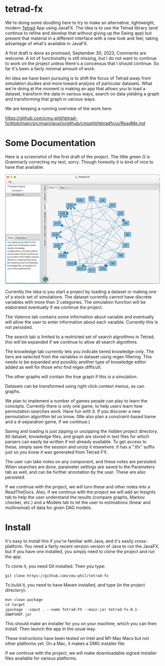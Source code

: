 # tetrad-fx

We're doing some doodling here to try to make an alternative, 
lightweight, modern [Tetrad](https://github.com/cmu-phil/tetrad) App using JavaFX. 
The idea is to use the Tetrad library (and continue to refine and 
develop that without giving up the Swing app) but present that material 
in a different interface with a new look and feel, taking advantage 
of what's available in JavaFX.

A first draft is done as promised, September 30, 2023, Comments are welcome.
A lot of functionality is still missing, but I do not want to continue
to work on the project unless there's a concensus that I should continue.
So far it's been a fairly minimal amount of work.

An idea we have been pursuing is to shift the focus of
Tetrad away from simulation studies and more toward analysis of particular 
datasets. What we're doing at the moment is making an app that allows 
you to load a dataset, transform the data in various ways, search on
data yielding a graph and transforming that graph in various ways.

We are keeping a running overview of the work here:

https://github.com/cmu-phil/tetrad-fx/blob/main/src/main/java/io/github/cmuphil/tetradfx/ui/ReadMe.md

# Some Documentation

Here is a screenshot of the first draft of the project. The little green G is Grammarly correcting my text,
sorry. Though honestly it is kind of nice to have that available.

![Picture of the current state of the project.](https://github.com/cmu-phil/tetrad-fx/blob/main/src/main/resources/App.Screenshot.2023-9.30.png)

Currently the idea is you start a project by loading a dataset or making one of a stock set of simulations.
The dataset currently cannot have discrete variables with more than 3 categories. The simulation function will
be elaborated eventually if we continue the project.

The Valence tab contains some information about variable and eventually will allow the user to enter
information about each varaible. Currently this is not persisted.

The search tab is limited to a restricted set of search algroithms in Tetrad; thsi will be 
expanded if we continue to allow all search algrothms.

The knowledge tab currently lets you indicate tiered knowledge only. The tiers are selected
from the variables in dataset using regex filtering. This needs to be expanded and possibly
another type of knowledge editor added as well for those who find regex difficult.

The other graphs will contain the true graph if this is a simulation.

Datasets can be transformed using right click context menus, as can graphs.

We plan to implement a number of games people can play to learn the concepts. Currently
there is only one game, to help users learn how permutation searches work. Have fun
with it. If you discover a new permutation algorithm let us know. (We also plan a
constraint-based bame and a d-separation game, if we continue.)

Saving and loading is just zipping or unzipping the hidden project directory.
All dataset, knowledge files, and graph are stored in text files for which
parsers can easily be written if not already available. To get access to these,
simply save the session and unzip it elsewhere. It has a ".tfx" suffix just so
you know it was generated from Tetrad-FX.

The user can take notes on any component, and these notes are persisted.
When searches are done, parameter settings are saved to the Parameters
tab as well, and can be further annotation by the user. These are also
persisted.

If we continue with the project, we will turn these and other notes into a
ReadTheDocs. Also, if we continus with the project we will add an Insignts
tab to help the user understand the results (compare graphs, Markov checker,
etc.) and a Models tab to let the user to estimations (linear and
multinomial) of data for given DAG models.

# Install

It's easy to install this if you're familiar with Java, and it's easily cross-platform. 
You need a fairly recent version version of Java to run the JavaFX, but if you have one installed,
you simply need to clone the project and run the app.

To clone it, you need Git installed. Then you type:

```
git clone https://github.com/cmu-phil/tetrad-fx
```

To build it, you need to have Maven installed, and type (in the project directory):

```
mvn clean package
cd target
jpackage --input . --name Tetrad-FX --main-jar tetrad-fx-0.1-SNAPSHOT.jar 
```

This should make an installer for you on your machine, which you can then install. Then launch the 
app in the usual way.

These instructions have been tested on Intel and M1-Max Macs but not other platforms yet.
On a Mac, it makes a DMG installer file.

If we continue with the project, we will make downloadable signed installer files available for various
platforms.

